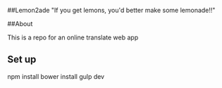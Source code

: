 ##Lemon2ade
"If you get lemons, you'd better make some lemonade!!"

##About

This is a repo for an online translate web app


## Set up

npm install
bower install
gulp dev